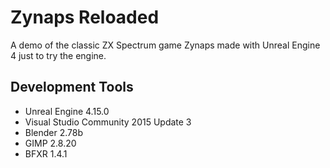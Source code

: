 # Zynaps Reloaded
A demo of the classic ZX Spectrum game Zynaps made with Unreal Engine 4 just to try the engine.
## Development Tools
- Unreal Engine 4.15.0
- Visual Studio Community 2015 Update 3
- Blender 2.78b
- GIMP 2.8.20
- BFXR 1.4.1
